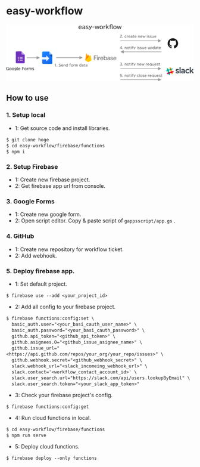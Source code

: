 # easy-workflow

![overview](./docs/img/overview.png)

## How to use
### 1. Setup local
- 1: Get source code and install libraries.
```shell
$ git clone hoge
$ cd easy-workflow/firebase/functions
$ npm i
```

### 2. Setup Firebase
- 1: Create new firebase project.
- 2: Get firebase app url from console.

### 3. Google Forms
- 1: Create new google form.
- 2: Open script editor. Copy & paste script of `gappsscript/app.gs` .

### 4. GitHub
- 1: Create new repository for workflow ticket.
- 2: Add webhook.

### 5. Deploy firebase app.
- 1: Set default project.
```shell
$ firebase use --add <your_project_id>
```

- 2: Add all config to your firebase project.
```shell
$ firebase functions:config:set \
  basic_auth.user="<your_basi_cauth_user_name>" \
  basic_auth.password="<your_basi_cauth_password>" \
  github.api_token="<github_api_token>" \
  github.asignees.0="<github_issue_asignee_name>" \
  github.issue_url="<https://api.github.com/repos/your_org/your_repo/issues>" \
  github.webhook.secret="<github_webhook_secret>" \
  slack.webhook_url="<slack_incomeing_webhook_url>" \
  slack.contact='<workflow_contact_account_id>' \
  slack.user_search.url="https://slack.com/api/users.lookupByEmail" \
  slack.user_search.token="<your_slack_app_token>"
```

- 3: Check your firebase project's config.
```shell
$ firebase functions:config:get
```

- 4: Run cloud functions in local.
``` shell
$ cd easy-workflow/firebase/functions
$ npm run serve
```

- 5: Deploy cloud functions.
``` shell
$ firebase deploy --only functions
```